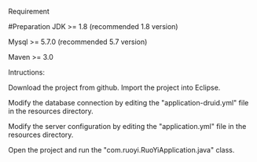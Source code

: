 Requirement 

#Preparation JDK >= 1.8 (recommended 1.8 version)  

Mysql >= 5.7.0 (recommended 5.7 version)  

Maven >= 3.0 

Intructions: 

Download the project from github. Import the project into Eclipse. 

Modify the database connection by editing the "application-druid.yml" file in the resources directory. 

Modify the server configuration by editing the "application.yml" file in the resources directory. 

Open the project and run the "com.ruoyi.RuoYiApplication.java" class. 
